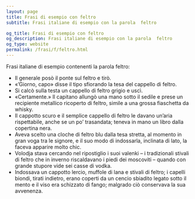 ```yaml
---
layout: page
title: Frasi di esempio con feltro 
subtitle: Frasi italiane di esempio con la parola  feltro

og_title: Frasi di esempio con feltro 
og_description: Frasi italiane di esempio con la parola  feltro
og_type: website
permalink: /frasi/f/feltro.html
---
```


Frasi italiane di esempio contenenti la parola feltro:


- Il generale posò il ponte sul feltro e tirò.
- «’Giorno, capo» disse il tipo sfiorando la tesa del cappello di feltro.
- Si calcò sulla testa un cappello di feltro grigio e uscì.
- «Certamente.» Il capitano allungò una mano sotto il sedile e prese un recipiente metallico ricoperto di feltro, simile a una grossa fiaschetta da whisky.
- Il cappotto scuro e il semplice cappello di feltro le davano un’aria rispettabile, anche se un po’ trasandata; teneva in mano un libro dalla copertina nera.
- Aveva scelto una cloche di feltro blu dalla tesa stretta, al momento in gran voga tra le signore, e il suo modo di indossarla, inclinata di lato, la faceva apparire molto chic.
- Volodja stava cercando nel ripostiglio i suoi valenki – i tradizionali stivali di feltro che in inverno riscaldavano i piedi dei moscoviti – quando con grande stupore vide sei casse di vodka.
- Indossava un cappotto lercio, muffole di lana e stivali di feltro; i capelli biondi, tirati indietro, erano coperti da un cencio sbiadito legato sotto il mento e il viso era schizzato di fango; malgrado ciò conservava la sua avvenenza.
